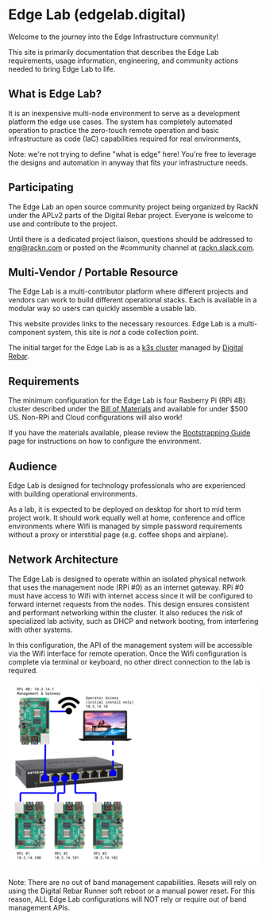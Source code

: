 Edge Lab (edgelab.digital)
============

Welcome to the journey into the Edge Infrastructure community!

This site is primarily documentation that describes the Edge Lab requirements, usage information, engineering, and community actions needed to bring Edge Lab to life.

What is Edge Lab?
-----

It is an inexpensive multi-node environment to serve as a development platform the edge use cases. The system has completely automated operation to practice the zero-touch remote operation and basic infrastructure as code (IaC) capabilities required for real environments,

Note: we're not trying to define "what is edge" here!  You're free to leverage the designs and automation in anyway that fits your infrastructure needs.

Participating
-----

The Edge Lab an open source community project being organized by RackN under the APLv2 parts of the Digital Rebar project.   Everyone is welcome to use and contribute to the project.

Until there is a dedicated project liaison, questions should be addressed to [eng@rackn.com](mailto:eng@rackn.com) or posted on the #community channel at [rackn.slack.com](http://rackn.com/support/slack).

Multi-Vendor / Portable Resource
----

The Edge Lab is a multi-contributor platform where different projects and vendors can work to build different operational stacks. Each is available in a modular way so users can quickly assemble a usable lab.

This website provides links to the necessary resources.  Edge Lab is a multi-component system, this site is *not* a code collection point.

The initial target for the Edge Lab is as a [k3s cluster](https://k3s.io/) managed by [Digital Rebar](rebar.digital).

Requirements
---

The minimum configuration for the Edge Lab is four Rasberry Pi (RPi 4B) cluster described under the [Bill of Materials](bill_of_materials.md) and available for under $500 US.  Non-RPi and Cloud configurations will also work!

If you have the materials available, please review the [Bootstrapping Guide](bootstrapping.md) page for instructions on how to configure the environment.

Audience
----

Edge Lab is designed for technology professionals who are experienced with building operational environments.

As a lab, it is expected to be deployed on desktop for short to mid term project work.  It should work equally well at home, conference and office environments where Wifi is managed by simple password requirements without a proxy or interstitial page (e.g. coffee shops and airplane). 


Network Architecture
----

The Edge Lab is designed to operate within an isolated physical network that uses the management node (RPi #0) as an internet gateway.  RPi #0 must have access to Wifi with internet access since it will be configured to forward internet requests from the nodes.  This design ensures consistent and performant networking within the cluster.  It also reduces the risk of specialized lab activity, such as DHCP and network booting, from interfering with other systems.

In this configuration, the API of the management system will be accessible via the Wifi interface for remote operation.  Once the Wifi configuration is complete via terminal or keyboard, no other direct connection to the lab is required.

![Edge Lab Network Architecture](architecture.png)

Note: There are no out of band management capabilities.  Resets will rely on using the Digital Rebar Runner soft reboot or a manual power reset.  For this reason, ALL Edge Lab configurations will NOT rely or require out of band management APIs.

